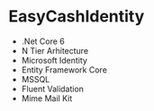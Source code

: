 # EasyCashIdentity

* .Net Core 6
* N Tier Arhitecture
* Microsoft Identity
* Entity Framework Core
* MSSQL
* Fluent Validation
* Mime Mail Kit
